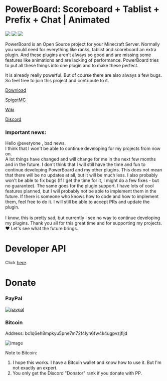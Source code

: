 # PowerBoard: Scoreboard + Tablist + Prefix + Chat | Animated
[![](https://img.shields.io/github/downloads/Xitee1/PowerBoard/total?color=44be16&label=Downloads)]()
[![](https://img.shields.io/discord/800477577684844585?color=44be16&label=Discord)]()
[![](https://img.shields.io/github/v/release/Xitee1/PowerBoard?label=Release)]()

PowerBoard is an Open Source project for your Minecraft Server.
Normally you would need for everything like ranks, tablist and scoreboard an extra plugin. And these plugins aren't always so good and are missing some features like animations and are lacking of performance.
PowerBoard tries to put all these things into one plugin and to make these perfect.

It is already really powerful. But of course there are also always a few bugs. So feel free to join this project and contribute to it.

[Download](https://github.com/Xitee1/PowerBoard/releases)

[SpigotMC](https://www.spigotmc.org/resources/73854/)

[Wiki](https://github.com/Xitee1/PowerBoard/wiki)

[Discord](https://discord.gg/VqK3ctsbz7)


### Important news:<br>
Hello @everyone , bad news.<br>
I think that I won't be able to continue developing for my projects from now on.<br>
A lot things have changed and will change for me in the next few months and in the future. I don't think that I will still have the time and fun to continue developing PowerBoard and my other plugins. This does not mean that there will be no updates at all, but it will be much less. I also probably won't be able to fix bugs (If I get the time for it, I might do a few fixes - but no guarantee). The same goes for the plugin support. I have lots of cool features planned, but I will probably not be able to implement them in the future.
If there is someone who knows how to code and how to implement them, feel free to do it. I will still be able to accept PRs and update the plugin.<br><br>
I know, this is pretty sad, but currently I see no way to continue developing my plugins.
Thank you all for this great time and for supporting my projects.❤️ 
Let's see what the future brings.



# Developer API
Click [here](https://github.com/Xitee1/PowerBoard/wiki/Developer-API).

# Donate
### PayPal

[![paypal](https://www.paypalobjects.com/en_US/i/btn/btn_donateCC_LG.gif)](https://www.paypal.com/donate?hosted_button_id=6XBBMV2PAQT5S)


### Bitcoin

Address: bc1q6eh8mpkyu5pne7m72f4lyh6fw4k4ugpvzjfljd

![image](https://user-images.githubusercontent.com/59659167/147228233-1b2ed89c-f9ab-499a-862a-30a9520cd7c6.png)

Note to Bitcoin:
1. I hope this works. I have a Bitcoin wallet and know how to use it. But I'm not exactly an expert.
2. You only get the Discord "Donator" rank if you donate with PP.
